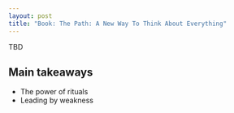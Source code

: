 ```yaml
---
layout: post
title: "Book: The Path: A New Way To Think About Everything"
---
```


TBD

## Main takeaways
* The power of rituals
* Leading by weakness

